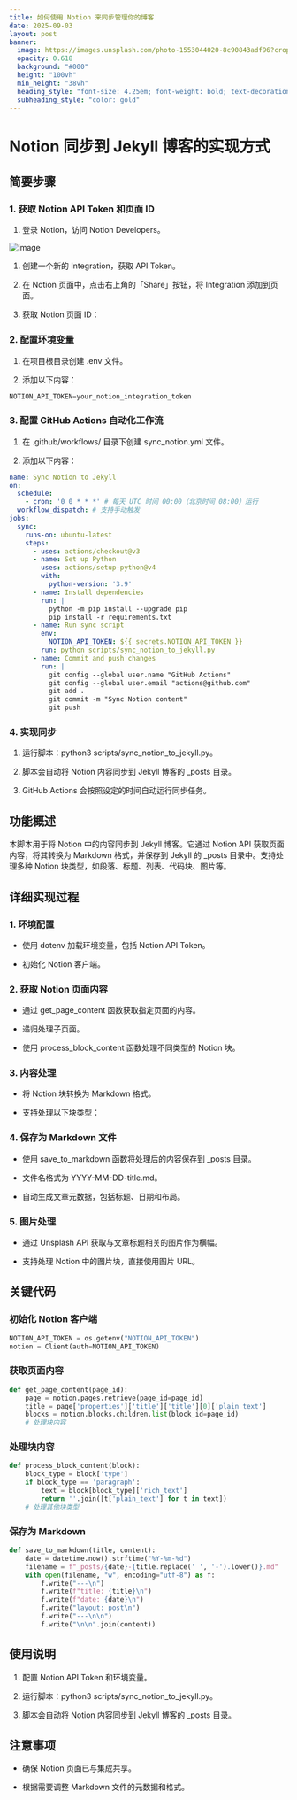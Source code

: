 ```yaml
---
title: 如何使用 Notion 来同步管理你的博客
date: 2025-09-03
layout: post
banner:
  image: https://images.unsplash.com/photo-1553044020-8c90843adf96?crop=entropy&cs=tinysrgb&fit=max&fm=jpg&ixid=M3w2OTIwMzJ8MHwxfHJhbmRvbXx8fHx8fHx8fDE3NTY5MTY3NDV8&ixlib=rb-4.1.0&q=80&w=1080
  opacity: 0.618
  background: "#000"
  height: "100vh"
  min_height: "38vh"
  heading_style: "font-size: 4.25em; font-weight: bold; text-decoration: underline"
  subheading_style: "color: gold"
---
```


# Notion 同步到 Jekyll 博客的实现方式

## 简要步骤

### 1. 获取 Notion API Token 和页面 ID

1. 登录 Notion，访问 Notion Developers。

![image](https://prod-files-secure.s3.us-west-2.amazonaws.com/a7a0cc5a-89b9-4cda-8686-1fba0ca52f40/d19c1afe-dea5-4312-9333-786b0ba83054/image.png?X-Amz-Algorithm=AWS4-HMAC-SHA256&X-Amz-Content-Sha256=UNSIGNED-PAYLOAD&X-Amz-Credential=ASIAZI2LB466UMWJYITL%2F20250903%2Fus-west-2%2Fs3%2Faws4_request&X-Amz-Date=20250903T162545Z&X-Amz-Expires=3600&X-Amz-Security-Token=IQoJb3JpZ2luX2VjEOD%2F%2F%2F%2F%2F%2F%2F%2F%2F%2FwEaCXVzLXdlc3QtMiJIMEYCIQCd%2BBk8bnHqI6NSeKgXhJTdAdV0i8h5aGcRfflBQ8PSKQIhAO4eBV3H2hM%2Bfs9taz7%2BuNX5NWxP6XTVAWOnhtmRYSNwKv8DCEkQABoMNjM3NDIzMTgzODA1Igz0ZKo6mJP1v%2Bc65UUq3AO96BFHCy%2BPnoiBIH08lQamNjd86p6ijzV%2FvKtALfWgiSCVysYgJYl1nouiyw0Bl8oTkT7iOYTtyGfEtM%2Fe2FViNQxx%2BLmCJgvTo73vRpAg9TcrklYFtNIUdskvj7yU3SvvCpQ91MvPIOGNj0TJZnVrro61ZTrM98l6PtjrezRFnBFrpFiKS%2BX%2BeWIKrZWvxxl4BD2C11UdcEeyhILs2H0k9e%2FnqNxuhcBDOmRDxVFCWMAozM6xg2Eej2%2BxpFTPBKrKyOfr3jJFkNurCwv2LlGZcRl1dnQD1aRNDnBrYYdodkLFDUNlyKXcbfjzTYEyixFYzqERyf1TzQ9G3BNnw%2BOkyy%2BAE0PPzRD8%2BNS7ZDhBqPXM%2BsDMkQ4unVi4z5MH9SL5eY1Yav0Vd%2BpgYSLFAzKIDzYHP85ftfvPxfNiRMhHAk2da8HLB5zApLQ2iU0NTF9zz3%2FSL8hisQHJZqhJoOTUIOQV2nwAVh5TeFLf%2Fmm%2Bek337HEI4Fla4AIXnrD0Xz5M64GsalV3mfQy4hR3MW8ZQFS7z6EM2l8Q%2Bh4sLV5YVvLoAXy6oSC5RYwflEgGallKUNPBbT%2BjJW%2FYXdV7WpSHSmQLRJ8u9mw2R42fucFV5SOW35OefKZMQ3aJSTD60%2BHFBjqkAYbGj0vwqzLy04pKROfJqFMWfQpONKH1nNE51KZ93iDtKGtMDiZgxsMBTV%2FPcDrMrTRd6nFCt5VZvHIWIpVGeVlWfvxWUwKR0JYBx1PdWCD%2BKJ2U6qAt7%2BaRCvnjEz3w59WGZ%2BWB7OuAbphuIoY3%2F5ZVMgS%2BCCf%2FNRsrBlWKyxkkpckKNp7zBLLWyN%2Fp52FwT1ry4G%2FBSGu0M3F4OfHUtGdgamaC&X-Amz-Signature=856240d7dfc3a64b5cc0eda4d4e7a5aeccafb2c5a26a703d97b5c8554a5f6263&X-Amz-SignedHeaders=host&x-amz-checksum-mode=ENABLED&x-id=GetObject)

1. 创建一个新的 Integration，获取 API Token。

1. 在 Notion 页面中，点击右上角的「Share」按钮，将 Integration 添加到页面。

1. 获取 Notion 页面 ID：


### 2. 配置环境变量

1. 在项目根目录创建 .env 文件。

1. 添加以下内容：

```javascript
NOTION_API_TOKEN=your_notion_integration_token
```

### 3. 配置 GitHub Actions 自动化工作流

1. 在 .github/workflows/ 目录下创建 sync_notion.yml 文件。

1. 添加以下内容：

```yaml
name: Sync Notion to Jekyll
on:
  schedule:
    - cron: '0 0 * * *' # 每天 UTC 时间 00:00（北京时间 08:00）运行
  workflow_dispatch: # 支持手动触发
jobs:
  sync:
    runs-on: ubuntu-latest
    steps:
      - uses: actions/checkout@v3
      - name: Set up Python
        uses: actions/setup-python@v4
        with:
          python-version: '3.9'
      - name: Install dependencies
        run: |
          python -m pip install --upgrade pip
          pip install -r requirements.txt
      - name: Run sync script
        env:
          NOTION_API_TOKEN: ${{ secrets.NOTION_API_TOKEN }}
        run: python scripts/sync_notion_to_jekyll.py
      - name: Commit and push changes
        run: |
          git config --global user.name "GitHub Actions"
          git config --global user.email "actions@github.com"
          git add .
          git commit -m "Sync Notion content"
          git push
```

### 4. 实现同步

1. 运行脚本：python3 scripts/sync_notion_to_jekyll.py。

1. 脚本会自动将 Notion 内容同步到 Jekyll 博客的 _posts 目录。

1. GitHub Actions 会按照设定的时间自动运行同步任务。

## 功能概述

本脚本用于将 Notion 中的内容同步到 Jekyll 博客。它通过 Notion API 获取页面内容，将其转换为 Markdown 格式，并保存到 Jekyll 的 _posts 目录中。支持处理多种 Notion 块类型，如段落、标题、列表、代码块、图片等。

## 详细实现过程

### 1. 环境配置

- 使用 dotenv 加载环境变量，包括 Notion API Token。

- 初始化 Notion 客户端。

### 2. 获取 Notion 页面内容

- 通过 get_page_content 函数获取指定页面的内容。

- 递归处理子页面。

- 使用 process_block_content 函数处理不同类型的 Notion 块。

### 3. 内容处理

- 将 Notion 块转换为 Markdown 格式。

- 支持处理以下块类型：


### 4. 保存为 Markdown 文件

- 使用 save_to_markdown 函数将处理后的内容保存到 _posts 目录。

- 文件名格式为 YYYY-MM-DD-title.md。

- 自动生成文章元数据，包括标题、日期和布局。

### 5. 图片处理

- 通过 Unsplash API 获取与文章标题相关的图片作为横幅。

- 支持处理 Notion 中的图片块，直接使用图片 URL。

## 关键代码

### 初始化 Notion 客户端

```python
NOTION_API_TOKEN = os.getenv("NOTION_API_TOKEN")
notion = Client(auth=NOTION_API_TOKEN)
```

### 获取页面内容

```python
def get_page_content(page_id):
    page = notion.pages.retrieve(page_id=page_id)
    title = page['properties']['title']['title'][0]['plain_text']
    blocks = notion.blocks.children.list(block_id=page_id)
    # 处理块内容
```

### 处理块内容

```python
def process_block_content(block):
    block_type = block['type']
    if block_type == 'paragraph':
        text = block[block_type]['rich_text']
        return ''.join([t['plain_text'] for t in text])
    # 处理其他块类型
```

### 保存为 Markdown

```python
def save_to_markdown(title, content):
    date = datetime.now().strftime("%Y-%m-%d")
    filename = f"_posts/{date}-{title.replace(' ', '-').lower()}.md"
    with open(filename, "w", encoding="utf-8") as f:
        f.write("---\n")
        f.write(f"title: {title}\n")
        f.write(f"date: {date}\n")
        f.write("layout: post\n")
        f.write("---\n\n")
        f.write("\n\n".join(content))
```

## 使用说明

1. 配置 Notion API Token 和环境变量。

1. 运行脚本：python3 scripts/sync_notion_to_jekyll.py。

1. 脚本会自动将 Notion 内容同步到 Jekyll 博客的 _posts 目录。

## 注意事项

- 确保 Notion 页面已与集成共享。

- 根据需要调整 Markdown 文件的元数据和格式。